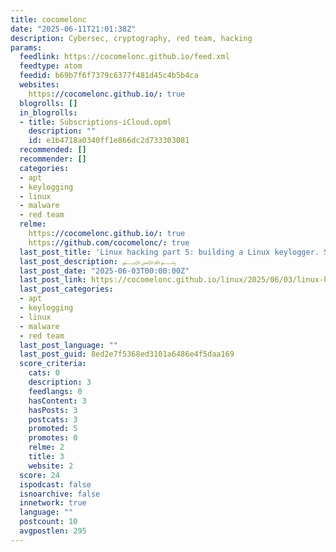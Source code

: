 ```yaml
---
title: cocomelonc
date: "2025-06-11T21:01:38Z"
description: Cybersec, cryptography, red team, hacking
params:
  feedlink: https://cocomelonc.github.io/feed.xml
  feedtype: atom
  feedid: b69b7f6f7379c6377f481d45c4b5b4ca
  websites:
    https://cocomelonc.github.io/: true
  blogrolls: []
  in_blogrolls:
  - title: Subscriptions-iCloud.opml
    description: ""
    id: e1b4718a0340ff1e866dc2d733303081
  recommended: []
  recommender: []
  categories:
  - apt
  - keylogging
  - linux
  - malware
  - red team
  relme:
    https://cocomelonc.github.io/: true
    https://github.com/cocomelonc/: true
  last_post_title: 'Linux hacking part 5: building a Linux keylogger. Simple C example'
  last_post_description: ﷽
  last_post_date: "2025-06-03T00:00:00Z"
  last_post_link: https://cocomelonc.github.io/linux/2025/06/03/linux-hacking-5.html
  last_post_categories:
  - apt
  - keylogging
  - linux
  - malware
  - red team
  last_post_language: ""
  last_post_guid: 8ed2e7f5368ed3101a6486e4f5daa169
  score_criteria:
    cats: 0
    description: 3
    feedlangs: 0
    hasContent: 3
    hasPosts: 3
    postcats: 3
    promoted: 5
    promotes: 0
    relme: 2
    title: 3
    website: 2
  score: 24
  ispodcast: false
  isnoarchive: false
  innetwork: true
  language: ""
  postcount: 10
  avgpostlen: 295
---
```

